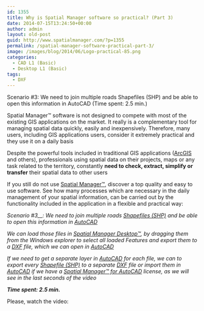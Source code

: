 ```yaml
---
id: 1355
title: Why is Spatial Manager software so practical? (Part 3)
date: 2014-07-15T13:24:50+00:00
author: admin
layout: old-post
guid: http://www.spatialmanager.com/?p=1355
permalink: /spatial-manager-software-practical-part-3/
image: /images/blog/2014/06/Logo-practical-85.png
categories:
  - CAD L1 (Basic)
  - Desktop L1 (Basic)
tags:
  - DXF
---
```

Scenario #3: We need to join multiple roads Shapefiles (SHP) and be able to open this information in AutoCAD (Time spent: 2.5 min.)

<!--more-->

Spatial Manager™ software is not designed to compete with most of the existing GIS applications on the market. It really is a complementary tool for managing spatial data quickly, easily and inexpensively. Therefore, many users, including GIS applications users, consider it extremely practical and they use it on a daily basis

Despite the powerful tools included in traditional GIS applications (<a title="ESRI ArcGIS page" href="http://www.esri.com/software/arcgis" target="_blank" rel="nofollow">ArcGIS</a> and others), professionals using spatial data on their projects, maps or any task related to the territory, constantly **need to check, extract, simplify or transfer** their spatial data to other users

If you still do not use <a title="Spatial Manager web" href="http://www.spatialmanager.com" target="_blank" rel="nofollow">Spatial Manager™</a>, discover a top quality and easy to use software. See how many processes which are necessary in the daily management of your spatial information, can be carried out by the functionality included in the application in a flexible and practical way:

_<span>Scenario #3</span>__<span>:</span> We need to join multiple roads <a title="Shapefiles (SHP) wiki" href="http://es.wikipedia.org/wiki/Shapefile" target="_blank" rel="nofollow">Shapefiles (SHP)</a> and be able to open this information in <a title="AutoCAD page" href="http://www.autodesk.com/products/autocad/overview" target="_blank" rel="nofollow">AutoCAD</a>_

_We can load those files in <a title="Spatial Manager Desktop™ product page" href="http://www.spatialmanager.com/spm-desktop/" target="_blank" rel="nofollow">Spatial Manager Desktop™</a>, by dragging them from the Windows explorer to select all loaded Features and export them to a <a title="DXF file wiki" href="http://es.wikipedia.org/wiki/DXF" target="_blank" rel="nofollow">DXF</a> file, which we can open in <a title="AutoCAD page" href="http://www.autodesk.com/products/autocad/overview" target="_blank" rel="nofollow">AutoCAD</a>_

_If we need to get a separate layer in <a title="AutoCAD page" href="http://www.autodesk.com/products/autocad/overview" target="_blank" rel="nofollow">AutoCAD</a> for each file, we can to export every <a title="Shapefiles (SHP) wiki" href="http://es.wikipedia.org/wiki/Shapefile" target="_blank" rel="nofollow">Shapefile (SHP)</a> to a separate <a title="DXF file wiki" href="http://es.wikipedia.org/wiki/DXF" target="_blank" rel="nofollow">DXF</a> file or import them in <a title="AutoCAD page" href="http://www.autodesk.com/products/autocad/overview" target="_blank" rel="nofollow">AutoCAD</a> if we have a <a title="Spatial Manager™ for AutoCAD product page" href="http://www.spatialmanager.com/spm-forautocad/" target="_blank" rel="nofollow">Spatial Manager™ for AutoCAD</a> license, as we will see in the last seconds of the video_

**_Time spent: 2.5 min._**
  
Please, watch the video:
